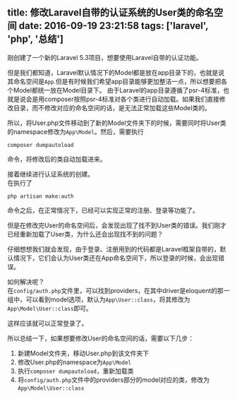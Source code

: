 title: 修改Laravel自带的认证系统的User类的命名空间
date: 2016-09-19 23:21:58
tags: ['laravel', 'php', '总结']
---

刚创建了一个新的Laravel 5.3项目，想要使用Laravel自带的认证功能。  

<!-- more -->

但是我们都知道，Laravel默认情况下的Model都是放在app目录下的，也就是说其命名空间是`App`.但是有时候我们希望app目录能够更加整洁一点，所以想要把各个Model都统一放在Model目录下。
由于Laravel的app目录遵循了psr-4标准，也就是说会是用composer按照psr-4标准对各个类进行自动加载。如果我们直接修改目录，而不修改对应的命名空间的话，是无法正常加载这些Model类的。

所以，将User.php文件移动到了新的Model文件夹下的时候，需要同时将User类的namespace修改为`App\Model`。然后，需要执行
```
composer dumpautoload
```
命令，将修改后的类自动加载进来。


接着继续进行认证系统的创建。  
在执行了
```
php artisan make:auth
```
命令之后，在正常情况下，已经可以实现正常的注册、登录等功能了。

但是在修改完User的命名空间后，会发现出现了找不到User类的错误。我们刚才已经重新加载了User类，为什么还会出现找不到的问题？

仔细想想我们就会发现，由于登录、注册用到的代码都是Laravel框架自带的，默认情况下，它们会认为User类还在App命名空间下，所以登录的时候，会出现错误。

如何解决呢？  
在`config/auth.php`文件里，可以找到providers，在其中driver是eloquent的那一组中，可以看到model选项，默认为`App\User::class`，将其修改为`App\Model\User::class`即可。

这样应该就可以正常登录了。


所以总结一下，如果想要修改User的命名空间的话，需要以下几步：

1. 新建Model文件夹，移动User.php到该文件夹下
2. 修改User.php的namespace为`App\Model`
3. 执行`composer dumpautoload`，重新加载类
4. 将`config/auth.php`文件中的providers部分的model对应的类，修改为`App\Model\User::class`
